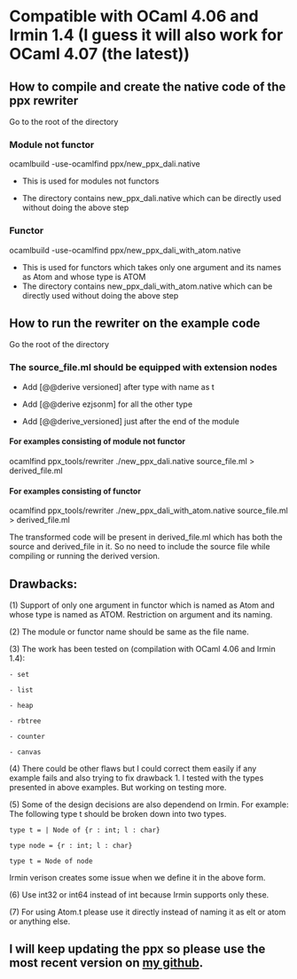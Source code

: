 # Compatible with OCaml 4.06 and Irmin 1.4 (I guess it will also work for OCaml 4.07 (the latest))

## How to compile and create the native code of the ppx rewriter 
Go to the root of the directory 

### Module not functor
ocamlbuild -use-ocamlfind ppx/new_ppx_dali.native 

- This is used for modules not functors

- The directory contains new_ppx_dali.native which can be directly used without doing the above step

### Functor
ocamlbuild -use-ocamlfind ppx/new_ppx_dali_with_atom.native

- This is used for functors which takes only one argument and its names as Atom and whose type is ATOM
- The directory contains new_ppx_dali_with_atom.native which can be directly used without doing the above step


## How to run the rewriter on the example code
Go the root of the directory

### The source_file.ml should be equipped with extension nodes 

- Add [@@derive versioned] after type with name as t 

- Add [@@derive ezjsonm] for all the other type 

- Add [@@derive_versioned] just after the end of the module 

#### For examples consisting of module not functor 
ocamlfind ppx_tools/rewriter ./new_ppx_dali.native source_file.ml > derived_file.ml

#### For examples consisting of functor 
ocamlfind ppx_tools/rewriter ./new_ppx_dali_with_atom.native source_file.ml > derived_file.ml

The transformed code will be present in derived_file.ml which has both the source and derived_file in it. So no need to include the source file while compiling or running the derived version.

## Drawbacks:
(1) Support of only one argument in functor which is named as Atom and whose type is named as ATOM. Restriction on argument and its naming.

(2) The module or functor name should be same as the file name.

(3) The work has been tested on (compilation with OCaml 4.06 and Irmin 1.4):

    - set 
    
    - list
    
    - heap
    
    - rbtree 
    
    - counter 
    
    - canvas
    
(4) There could be other flaws but I could correct them easily if any example fails and also trying to fix drawback 1. I     tested with the types presented in above examples. But working on testing more. 

(5) Some of the design decisions are also dependend on Irmin. For example: The following type t should be broken down into two types.

    
    type t = | Node of {r : int; l : char}
    
    type node = {r : int; l : char}
    
    type t = Node of node

Irmin verison creates some issue when we define it in the above form.

(6) Use int32 or int64 instead of int because Irmin supports only these. 

(7) For using Atom.t please use it directly instead of naming it as elt or atom or anything else.
    
## I will keep updating the ppx so please use the most recent version on [my github](https://github.com/priyas13/ocaml-irmin/tree/master/ppx-ocaml-4.06-irmin-1.4.0).
